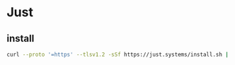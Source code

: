 # Just

## install
```sh
curl --proto '=https' --tlsv1.2 -sSf https://just.systems/install.sh | bash -s -- --to ~/.local/bin
```

